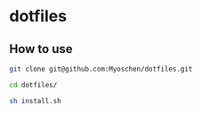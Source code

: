 # dotfiles

## How to use

```bash
git clone git@github.com:Myoschen/dotfiles.git

cd dotfiles/

sh install.sh
```